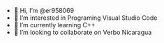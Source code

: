 - 👋 Hi, I’m @er958069
- 👀 I’m interested in Programing Visual Studio Code 
- 🌱 I’m currently learning C++
- 💞️ I’m looking to collaborate on Verbo Nicaragua 

<!---
er958069/er958069 is a ✨ special ✨ repository because its `README.md` (this file) appears on your GitHub profile.
You can click the Preview link to take a look at your changes.
--->
